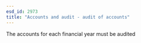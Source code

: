 ```yaml
---
esd_id: 2973
title: "Accounts and audit - audit of accounts"
---
```


The accounts for each financial year must be audited

